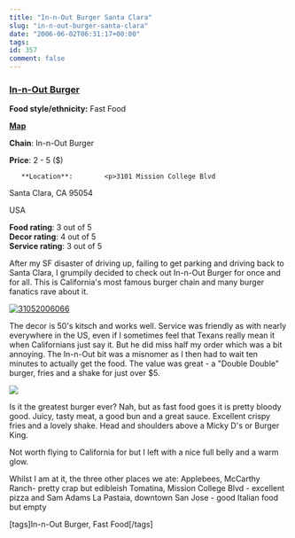 ```yaml
---
title: "In-n-Out Burger Santa Clara"
slug: "in-n-out-burger-santa-clara"
date: "2006-06-02T06:31:17+00:00"
tags:
id: 357
comment: false
---
```


  <div class='hreview'>         

### [In-n-Out Burger](http://www.in-n-out.com/)

**Food style/ethnicity:** Fast Food

**[Map](http://local.live.com/?v=2&sp=aN.q6y67j4v17m8_3101%2520Mission%2520College%2520Blvd%252c%2520Santa%2520Clara%252c%2520CA%252095054%252c%2520United%2520States___)**

**Chain**: In-n-Out Burger

**Price**: 2 - 5        ($)

       **Location**:        <p>3101 Mission College Blvd

Santa Clara,         CA        95054

USA
      </p>        <div>**Food rating**: <span class="rating">3</span> out of 5<div class="sb-fullstar"> </div><div class="sb-fullstar"> </div><div class="sb-fullstar"> </div><div class="sb-emptystar"> </div><div class="sb-emptystar"> </div></div>    <div>**Decor rating**: <span class="rating">4</span> out of 5<div class="sb-fullstar"> </div><div class="sb-fullstar"> </div><div class="sb-fullstar"> </div><div class="sb-fullstar"> </div><div class="sb-emptystar"> </div></div>    <div>**Service rating**: <span class="rating">3</span> out of 5<div class="sb-fullstar"> </div><div class="sb-fullstar"> </div><div class="sb-fullstar"> </div><div class="sb-emptystar"> </div><div class="sb-emptystar"> </div></div>   <div class='description'>

After my SF disaster of driving up, failing to get parking and driving back to Santa Clara, I grumpily decided to check out In-n-Out Burger for once and for all. This is California's most famous burger chain and many burger fanatics rave about it.

[![31052006066](http://static.flickr.com/76/158512668_764b57081e.jpg)](http://www.flickr.com/photos/bandon1/158512668/ "Photo Sharing")

The decor is 50's kitsch and works well. Service was friendly as with nearly everywhere in the US, even if I sometimes feel that Texans really mean it when Californians just say it. But he did miss half my order which was a bit annoying. The In-n-Out bit was a misnomer as I then had to wait ten minutes to actually get the food. The value was great - a "Double Double" burger, fries and a shake for just over $5.

[![](http://static.flickr.com/62/158512670_082fc27558.jpg)](http://www.flickr.com/photos/bandon1/158512670/ "Photo Sharing")

Is it the greatest burger ever? Nah, but as fast food goes it is pretty bloody good. Juicy, tasty meat, a good bun and a great sauce. Excellent crispy fries and a lovely shake. Head and shoulders above a Micky D's or Burger King.

Not worth flying to California for but I left with a nice full belly and a warm glow.

Whilst I am at it, the three other places we ate:
Applebees, McCarthy Ranch- pretty crap but edibleish
Tomatina, Mission College Blvd - excellent pizza and Sam Adams
La Pastaia, downtown San Jose - good Italian food but empty

[tags]In-n-Out Burger, Fast Food[/tags]
</div>     </div>
<script type="application/x-subnode; charset=utf-8">
       <!-- the following is structured blog data for machine readers. -->
       <subnode xmlns:data-view="http://www.w3.org/2003/g/data-view#" data-view:transformation="http://structuredblogging.org/subnode-to-rdf-interpreter.xsl" xmlns="http://www.structuredblogging.org/xmlns#subnode">
            <xml-structured-blog-entry xmlns="http://www.structuredblogging.org/xmlns">
              <generator id="wpsb-1" type="x-wpsb-post" version="1"/><review type="review/restaurant"><subject name="In-n-Out Burger" ethnicity="Fast Food" url="http://www.in-n-out.com/" map="http://local.live.com/?v=2andsp=aN.q6y67j4v17m8_3101%2520Mission%2520College%2520Blvd%252c%2520Santa%2520Clara%252c%2520CA%252095054%252c%2520United%2520States___" chain="In-n-Out Burger"><price min="2" max="5" currency="$"/><location address="3101 Mission College Blvd" city="Santa Clara" state="CA" postcode="95054" country="USA"/></subject><foodrating max="5" min="0">3</foodrating><decorrating max="5" min="0">4</decorrating><servicerating max="5" min="0">3</servicerating><description>After my SF disaster of driving up, failing to get parking and driving back to Santa Clara, I grumpily decided to check out In-n-Out Burger for once and for all. This is California's most famous burger chain and many burger fanatics rave about it.

&lt;a href= http://www.flickr.com/photos/bandon1/158512668/  title= Photo Sharing &gt;&lt;img src= http://static.flickr.com/76/158512668_764b57081e.jpg  width= 500  height= 375  alt= 31052006066  /&gt;&lt;/a&gt;

The decor is 50's kitsch and works well. Service was friendly as with nearly everywhere in the US, even if I sometimes feel that Texans really mean it when Californians just say it. But he did miss half my order which was a bit annoying. The In-n-Out bit was a misnomer as I then had to wait ten minutes to actually get the food. The value was great - a  Double Double  burger, fries and a shake for just over $5.

&lt;a href= http://www.flickr.com/photos/bandon1/158512670/  title= Photo Sharing &gt;&lt;img src= http://static.flickr.com/62/158512670_082fc27558.jpg  width= 500  height= 375  alt=  In-n-Out Burger   /&gt;&lt;/a&gt;

Is it the greatest burger ever? Nah, but as fast food goes it is pretty bloody good. Juicy, tasty meat, a good bun and a great sauce. Excellent crispy fries and a lovely shake. Head and shoulders above a Micky D's or Burger King.

Not worth flying to California for but I left with a nice full belly and a warm glow.

Whilst I am at it, the three other places we ate:
Applebees, McCarthy Ranch- pretty crap but edibleish
Tomatina, Mission College Blvd - excellent pizza and Sam Adams
La Pastaia, downtown San Jose - good Italian food but empty

[tags]In-n-Out Burger, Fast Food[/tags]</description></review>
            </xml-structured-blog-entry>
       </subnode>
       </script>
